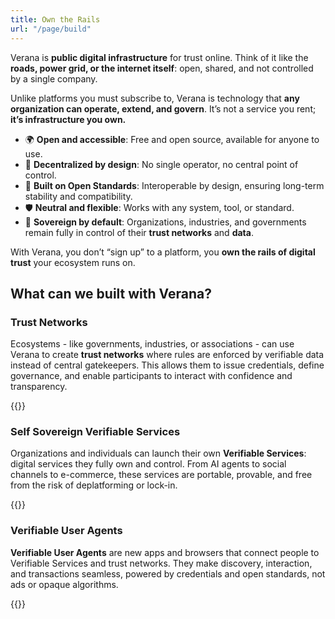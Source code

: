```yaml
---
title: Own the Rails
url: "/page/build"
---
```


Verana is **public digital infrastructure** for trust online. Think of it like the **roads, power grid, or the internet itself**: open, shared, and not controlled by a single company.  

Unlike platforms you must subscribe to, Verana is technology that **any organization can operate, extend, and govern**. It’s not a service you rent; **it’s infrastructure you own.**

- 🌍 **Open and accessible**: Free and open source, available for anyone to use.
- 🔗 **Decentralized by design**: No single operator, no central point of control.
- 📐 **Built on Open Standards**: Interoperable by design, ensuring long-term stability and compatibility.
- 🛡️ **Neutral and flexible**: Works with any system, tool, or standard.
- 🤝 **Sovereign by default**: Organizations, industries, and governments remain fully in control of their **trust networks** and **data**.

With Verana, you don’t “sign up” to a platform, you **own the rails of digital trust** your ecosystem runs on.

## What can we built with Verana?

### Trust Networks

Ecosystems - like governments, industries, or associations - can use Verana to create **trust networks** where rules are enforced by verifiable data instead of central gatekeepers. This allows them to issue credentials, define governance, and enable participants to interact with confidence and transparency.

{{<cta text="Learn more" page="/page/build/trust-networks" align="right">}}

### Self Sovereign Verifiable Services

Organizations and individuals can launch their own **Verifiable Services**: digital services they fully own and control. From AI agents to social channels to e-commerce, these services are portable, provable, and free from the risk of deplatforming or lock-in.

{{<cta text="Learn more" page="/page/build/verifiable-services" align="right">}}

### Verifiable User Agents

**Verifiable User Agents** are new apps and browsers that connect people to Verifiable Services and trust networks. They make discovery, interaction, and transactions seamless, powered by credentials and open standards, not ads or opaque algorithms.

{{<cta text="Learn more" page="/page/build/verifiable-user-agents" align="right">}}
